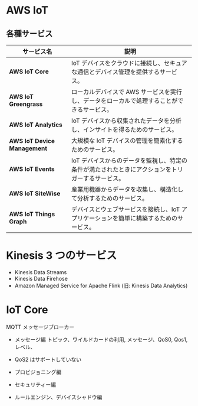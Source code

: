 # AWS IoT

## 各種サービス

| サービス名                    | 説明                                                                                             |
| ----------------------------- | ------------------------------------------------------------------------------------------------ |
| **AWS IoT Core**              | IoT デバイスをクラウドに接続し、セキュアな通信とデバイス管理を提供するサービス。                 |
| **AWS IoT Greengrass**        | ローカルデバイスで AWS サービスを実行し、データをローカルで処理することができるサービス。        |
| **AWS IoT Analytics**         | IoT デバイスから収集されたデータを分析し、インサイトを得るためのサービス。                       |
| **AWS IoT Device Management** | 大規模な IoT デバイスの管理を簡素化するためのサービス。                                          |
| **AWS IoT Events**            | IoT デバイスからのデータを監視し、特定の条件が満たされたときにアクションをトリガーするサービス。 |
| **AWS IoT SiteWise**          | 産業用機器からデータを収集し、構造化して分析するためのサービス。                                 |
| **AWS IoT Things Graph**      | デバイスとウェブサービスを接続し、IoT アプリケーションを簡単に構築するためのサービス。           |

# Kinesis 3 つのサービス

- Kinesis Data Streams
- Kinesis Data Firehose
- Amazon Managed Service for Apache Flink (旧: Kinesis Data Analytics)

# IoT Core

MQTT メッセージブローカー

- メッセージ編
  トピック、ワイルドカードの利用, メッセージ、QoS0, Qos1, レベル、

* QoS2 はサポートしていない

- プロビジョニング編

- セキュリティー編

- ルールエンジン、デバイスシャドウ編
